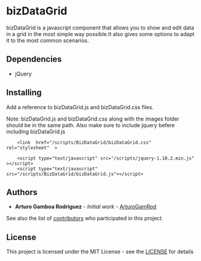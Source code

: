 # bizDataGrid

bizDataGrid is a javascript component that allows you to show and edit data in a grid in the most simple way possible.It also gives some options to adapt it to the most common scenarios.

## Dependencies
* jQuery

## Installing

Add a reference to bizDataGrid.js and bizDataGrid.css files.

Note: bizDataGrid.js and bizDataGrid.css along with the images folder should be in the same path. Also make sure to include jquery befere including bizDataGrid.js

```
    <link  href="/scripts/BizDataGrid/bizDataGrid.css" rel="stylesheet"  >
    
    <script type="text/javascript" src="/scripts/jquery-1.10.2.min.js" ></script>
    <script type="text/javascript" src="/scripts/BizDataGrid/bizDataGrid.js"></script>

```


## Authors

* **Arturo Gamboa Rodriguez** - *Initial work* - [ArturoGamRod](https://github.com/ArturoGamRod)

See also the list of [contributors](https://github.com/ArturoGamRod/bizDataGrid/contributors) who participated in this project.

## License

This project is licensed under the MIT License - see the [LICENSE](LICENSE) for details
